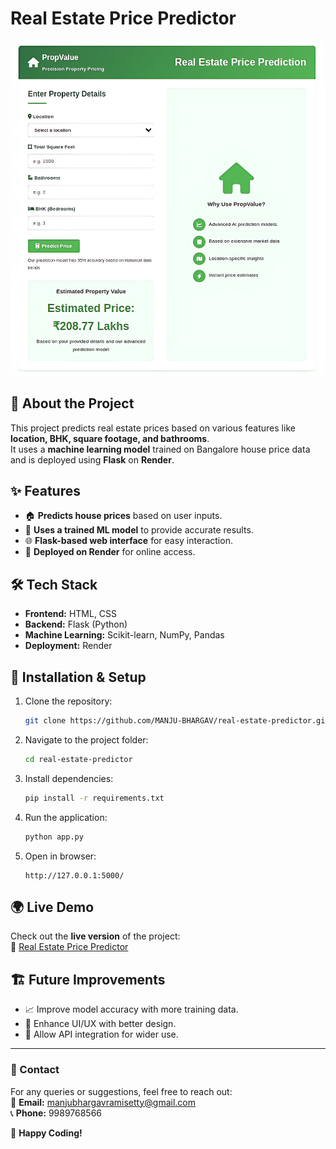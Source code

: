 # Real Estate Price Predictor

![Project Preview](images/preview.png)

## 📌 About the Project
This project predicts real estate prices based on various features like **location, BHK, square footage, and bathrooms**.  
It uses a **machine learning model** trained on Bangalore house price data and is deployed using **Flask** on **Render**.

## ✨ Features
- 🏠 **Predicts house prices** based on user inputs.
- 🎯 **Uses a trained ML model** to provide accurate results.
- 🌐 **Flask-based web interface** for easy interaction.
- 🚀 **Deployed on Render** for online access.

## 🛠️ Tech Stack
- **Frontend:** HTML, CSS  
- **Backend:** Flask (Python)  
- **Machine Learning:** Scikit-learn, NumPy, Pandas  
- **Deployment:** Render  

## 🔧 Installation & Setup
1. Clone the repository:
   ```sh
   git clone https://github.com/MANJU-BHARGAV/real-estate-predictor.git
   ```
2. Navigate to the project folder:
   ```sh
   cd real-estate-predictor
   ```
3. Install dependencies:
   ```sh
   pip install -r requirements.txt
   ```
4. Run the application:
   ```sh
   python app.py
   ```
5. Open in browser:
   ```
   http://127.0.0.1:5000/
   ```

## 🌍 Live Demo
Check out the **live version** of the project:  
🔗 [Real Estate Price Predictor](https://real-estate-predictor-9flu.onrender.com)

## 🏗️ Future Improvements
- 📈 Improve model accuracy with more training data.
- 🎨 Enhance UI/UX with better design.
- 🔗 Allow API integration for wider use.

---

### 📩 Contact
For any queries or suggestions, feel free to reach out:  
📧 **Email:** manjubhargavramisetty@gmail.com  
📞 **Phone:** 9989768566  

🚀 **Happy Coding!**
